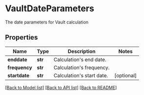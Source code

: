 # VaultDateParameters

The date parameters for Vault calculation

## Properties
Name | Type | Description | Notes
------------ | ------------- | ------------- | -------------
**enddate** | **str** | Calculation&#39;s end date. | 
**frequency** | **str** | Calculation&#39;s frequency. | 
**startdate** | **str** | Calculation&#39;s start date. | [optional] 

[[Back to Model list]](../README.md#documentation-for-models) [[Back to API list]](../README.md#documentation-for-api-endpoints) [[Back to README]](../README.md)



